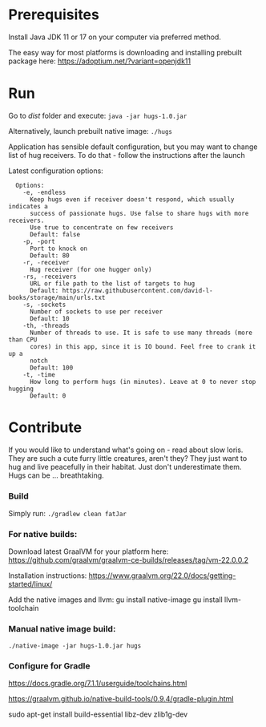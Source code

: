 # Prerequisites
Install Java JDK 11 or 17 on your computer via preferred method. 

The easy way for most platforms is downloading and installing prebuilt package here: https://adoptium.net/?variant=openjdk11

# Run
Go to *dist* folder and execute:
```java -jar hugs-1.0.jar```

Alternatively, launch prebuilt native image:
```./hugs```

Application has sensible default configuration, but you may want to change list of hug receivers. To do that - follow the instructions after the launch

Latest configuration options:
```
  Options:
    -e, -endless
      Keep hugs even if receiver doesn't respond, which usually indicates a 
      success of passionate hugs. Use false to share hugs with more receivers. 
      Use true to concentrate on few receivers
      Default: false
    -p, -port
      Port to knock on
      Default: 80
    -r, -receiver
      Hug receiver (for one hugger only)
    -rs, -receivers
      URL or file path to the list of targets to hug
      Default: https://raw.githubusercontent.com/david-l-books/storage/main/urls.txt
    -s, -sockets
      Number of sockets to use per receiver
      Default: 10
    -th, -threads
      Number of threads to use. It is safe to use many threads (more than CPU 
      cores) in this app, since it is IO bound. Feel free to crank it up a 
      notch 
      Default: 100
    -t, -time
      How long to perform hugs (in minutes). Leave at 0 to never stop hugging
      Default: 0
```

# Contribute
If you would like to understand what's going on - read about slow loris. They are such a cute furry little creatures, aren't they? They just want to hug and live peacefully in their habitat. Just don't underestimate them. Hugs can be ... breathtaking.

### Build
Simply run: 
```./gradlew clean fatJar```

### For native builds:
Download latest GraalVM for your platform here:
https://github.com/graalvm/graalvm-ce-builds/releases/tag/vm-22.0.0.2

Installation instructions:
https://www.graalvm.org/22.0/docs/getting-started/linux/

Add the native images and llvm:
gu install native-image
gu install llvm-toolchain

### Manual native image build:
```./native-image -jar hugs-1.0.jar hugs```

### Configure for Gradle
https://docs.gradle.org/7.1.1/userguide/toolchains.html

https://graalvm.github.io/native-build-tools/0.9.4/gradle-plugin.html

sudo apt-get install build-essential libz-dev zlib1g-dev
